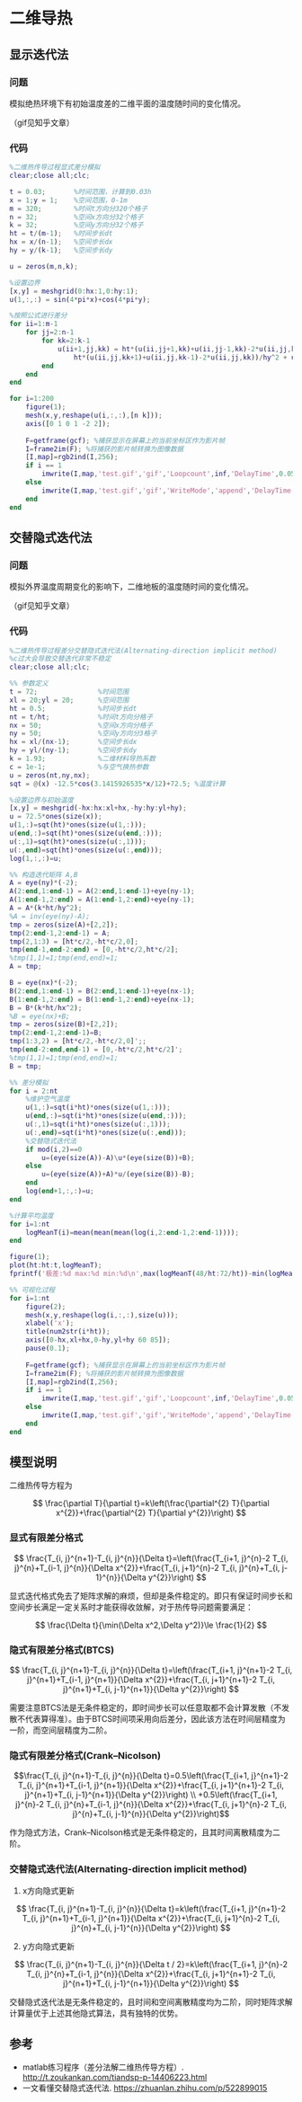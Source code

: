 # 二维导热

## 显示迭代法

### 问题

模拟绝热环境下有初始温度差的二维平面的温度随时间的变化情况。

（gif见知乎文章）

### 代码

```matlab
%二维热传导过程显式差分模拟
clear;close all;clc;

t = 0.03;       %时间范围，计算到0.03h
x = 1;y = 1;    %空间范围，0-1m
m = 320;        %时间t方向分320个格子
n = 32;         %空间x方向分32个格子
k = 32;         %空间y方向分32个格子
ht = t/(m-1);   %时间步长dt
hx = x/(n-1);   %空间步长dx
hy = y/(k-1);   %空间步长dy

u = zeros(m,n,k);

%设置边界
[x,y] = meshgrid(0:hx:1,0:hy:1);
u(1,:,:) = sin(4*pi*x)+cos(4*pi*y);

%按照公式进行差分
for ii=1:m-1
    for jj=2:n-1
        for kk=2:k-1
            u(ii+1,jj,kk) = ht*(u(ii,jj+1,kk)+u(ii,jj-1,kk)-2*u(ii,jj,kk))/hx^2 + ...
                ht*(u(ii,jj,kk+1)+u(ii,jj,kk-1)-2*u(ii,jj,kk))/hy^2 + u(ii,jj,kk);
        end
    end
end

for i=1:200
    figure(1);
    mesh(x,y,reshape(u(i,:,:),[n k]));
    axis([0 1 0 1 -2 2]);
    
    F=getframe(gcf); %捕获显示在屏幕上的当前坐标区作为影片帧
    I=frame2im(F); %将捕获的影片帧转换为图像数据
    [I,map]=rgb2ind(I,256); 
    if i == 1
        imwrite(I,map,'test.gif','gif','Loopcount',inf,'DelayTime',0.05);
    else
        imwrite(I,map,'test.gif','gif','WriteMode','append','DelayTime',0.05);    
    end
end
```

## 交替隐式迭代法

### 问题

模拟外界温度周期变化的影响下，二维地板的温度随时间的变化情况。

（gif见知乎文章）

### 代码

```matlab
%二维热传导过程差分交替隐式迭代法(Alternating-direction implicit method)
%c过大会导致交替迭代非常不稳定
clear;close all;clc;

%% 参数定义
t = 72;               %时间范围
xl = 20;yl = 20;      %空间范围
ht = 0.5;             %时间步长dt
nt = t/ht;            %时间t方向分格子
nx = 50;              %空间x方向分格子
ny = 50;              %空间y方向分3格子
hx = xl/(nx-1);       %空间步长dx
hy = yl/(ny-1);       %空间步长dy
k = 1.93;             %二维材料导热系数
c = 1e-1;             %与空气换热参数
u = zeros(nt,ny,nx);
sqt = @(x) -12.5*cos(3.1415926535*x/12)+72.5; %温度计算

%设置边界与初始温度
[x,y] = meshgrid(-hx:hx:xl+hx,-hy:hy:yl+hy);
u = 72.5*ones(size(x));
u(1,:)=sqt(ht)*ones(size(u(1,:)));
u(end,:)=sqt(ht)*ones(size(u(end,:)));
u(:,1)=sqt(ht)*ones(size(u(:,1)));
u(:,end)=sqt(ht)*ones(size(u(:,end)));
log(1,:,:)=u;

%% 构造迭代矩阵 A,B
A = eye(ny)*(-2);
A(2:end,1:end-1) = A(2:end,1:end-1)+eye(ny-1);
A(1:end-1,2:end) = A(1:end-1,2:end)+eye(ny-1);
A = A*(k*ht/hy^2);
%A = inv(eye(ny)-A);
tmp = zeros(size(A)+[2,2]);
tmp(2:end-1,2:end-1) = A;
tmp(2,1:3) = [ht*c/2,-ht*c/2,0];
tmp(end-1,end-2:end) = [0,-ht*c/2,ht*c/2];
%tmp(1,1)=1;tmp(end,end)=1;
A = tmp;

B = eye(nx)*(-2);
B(2:end,1:end-1) = B(2:end,1:end-1)+eye(nx-1);
B(1:end-1,2:end) = B(1:end-1,2:end)+eye(nx-1);
B = B*(k*ht/hx^2);
%B = eye(nx)+B;
tmp = zeros(size(B)+[2,2]);
tmp(2:end-1,2:end-1)=B;
tmp(1:3,2) = [ht*c/2,-ht*c/2,0]';;
tmp(end-2:end,end-1) = [0,-ht*c/2,ht*c/2]';
%tmp(1,1)=1;tmp(end,end)=1;
B = tmp;

%% 差分模拟
for i = 2:nt
    %维护空气温度
    u(1,:)=sqt(i*ht)*ones(size(u(1,:)));
    u(end,:)=sqt(i*ht)*ones(size(u(end,:)));
    u(:,1)=sqt(i*ht)*ones(size(u(:,1)));
    u(:,end)=sqt(i*ht)*ones(size(u(:,end)));
    %交替隐式迭代法
    if mod(i,2)==0 
        u=(eye(size(A))-A)\u*(eye(size(B))+B);
    else
        u=(eye(size(A))+A)*u/(eye(size(B))-B);
    end
    log(end+1,:,:)=u;
end

%计算平均温度
for i=1:nt
    logMeanT(i)=mean(mean(mean(log(i,2:end-1,2:end-1))));
end

figure(1);
plot(ht:ht:t,logMeanT);
fprintf('极差:%d max:%d min:%d\n',max(logMeanT(48/ht:72/ht))-min(logMeanT(48/ht:72/ht)),max(logMeanT(48/ht:72/ht)),min(logMeanT(48/ht:72/ht)));

%% 可视化过程
for i=1:nt
    figure(2);
    mesh(x,y,reshape(log(i,:,:),size(u)));
    xlabel('x');
    title(num2str(i*ht));
    axis([0-hx,xl+hx,0-hy,yl+hy 60 85]);
    pause(0.1);
    
    F=getframe(gcf); %捕获显示在屏幕上的当前坐标区作为影片帧
    I=frame2im(F); %将捕获的影片帧转换为图像数据
    [I,map]=rgb2ind(I,256); 
    if i == 1
        imwrite(I,map,'test.gif','gif','Loopcount',inf,'DelayTime',0.05);
    else
        imwrite(I,map,'test.gif','gif','WriteMode','append','DelayTime',0.05);    
    end
end
```

## 模型说明

二维热传导方程为

$$
\frac{\partial T}{\partial t}=k\left(\frac{\partial^{2} T}{\partial x^{2}}+\frac{\partial^{2} T}{\partial y^{2}}\right)
$$

### 显式有限差分格式

$$
\frac{T_{i, j}^{n+1}-T_{i, j}^{n}}{\Delta t}=\left(\frac{T_{i+1, j}^{n}-2 T_{i, j}^{n}+T_{i-1, j}^{n}}{\Delta x^{2}}+\frac{T_{i, j+1}^{n}-2 T_{i, j}^{n}+T_{i, j-1}^{n}}{\Delta y^{2}}\right)
$$

显式迭代格式免去了矩阵求解的麻烦，但却是条件稳定的。即只有保证时间步长和空间步长满足一定关系时才能获得收敛解，对于热传导问题需要满足：

$$
\frac{\Delta t}{\min(\Delta x^2,\Delta y^2)}\le \frac{1}{2}
$$

### 隐式有限差分格式(BTCS)

$$
\frac{T_{i, j}^{n+1}-T_{i, j}^{n}}{\Delta t}=\left(\frac{T_{i+1, j}^{n+1}-2 T_{i, j}^{n+1}+T_{i-1, j}^{n+1}}{\Delta x^{2}}+\frac{T_{i, j+1}^{n+1}-2 T_{i, j}^{n+1}+T_{i, j-1}^{n+1}}{\Delta y^{2}}\right)
$$

需要注意BTCS法是无条件稳定的，即时间步长可以任意取都不会计算发散（不发散不代表算得准）。由于BTCS时间项采用向后差分，因此该方法在时间层精度为一阶，而空间层精度为二阶。

### 隐式有限差分格式(Crank–Nicolson)

$$\frac{T_{i, j}^{n+1}-T_{i, j}^{n}}{\Delta t}=0.5\left(\frac{T_{i+1, j}^{n+1}-2 T_{i, j}^{n+1}+T_{i-1, j}^{n+1}}{\Delta x^{2}}+\frac{T_{i, j+1}^{n+1}-2 T_{i, j}^{n+1}+T_{i, j-1}^{n+1}}{\Delta y^{2}}\right) \\
+0.5\left(\frac{T_{i+1, j}^{n}-2 T_{i, j}^{n}+T_{i-1, j}^{n}}{\Delta x^{2}}+\frac{T_{i, j+1}^{n}-2 T_{i, j}^{n}+T_{i, j-1}^{n}}{\Delta y^{2}}\right)$$

作为隐式方法，Crank–Nicolson格式是无条件稳定的，且其时间离散精度为二阶。

### 交替隐式迭代法(Alternating-direction implicit method)

1. x方向隐式更新

$$
\frac{T_{i, j}^{n+1}-T_{i, j}^{n}}{\Delta t}=k\left(\frac{T_{i+1, j}^{n+1}-2 T_{i, j}^{n+1}+T_{i-1, j}^{n+1}}{\Delta x^{2}}+\frac{T_{i, j+1}^{n}-2 T_{i, j}^{n}+T_{i, j-1}^{n}}{\Delta y^{2}}\right)
$$

2. y方向隐式更新

$$
\frac{T_{i, j}^{n+1}-T_{i, j}^{n}}{\Delta t / 2}=k\left(\frac{T_{i+1, j}^{n}-2 T_{i, j}^{n}+T_{i-1, j}^{n}}{\Delta x^{2}}+\frac{T_{i, j+1}^{n+1}-2 T_{i, j}^{n+1}+T_{i, j-1}^{n+1}}{\Delta y^{2}}\right)
$$

交替隐式迭代法是无条件稳定的，且时间和空间离散精度均为二阶，同时矩阵求解计算量优于上述其他隐式算法，具有独特的优势。

## 参考

- matlab练习程序（差分法解二维热传导方程）. <http://t.zoukankan.com/tiandsp-p-14406223.html>
- 一文看懂交替隐式迭代法. <https://zhuanlan.zhihu.com/p/522899015>